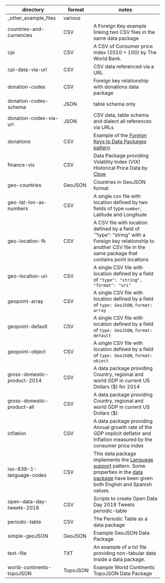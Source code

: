 directory                   | format   | notes
--------------------------- | -------- | -----------------------------------------------------------------------------------------------------------------------------------------------------------------------------------------------------------------------------------
_other_example_files        | various  |
countries-and-currencies    | CSV      | A Foreign Key example linking two CSV files in the same data package
cpi                         | CSV      | A CSV of Consumer price index (2010 = 100) by The World Bank.
cpi-data-via-url            | CSV      | CSV data referenced via a URL
donation-codes              | CSV      | Foreign key relationship with donations data package
donation-codes-schema       | JSON     | table schema only
donation-codes-via-url      | JSON     | CSV data, table schema and dialect all references via URLs
donations                   | CSV      | Example of the [Foreign Keys to Data Packages pattern](http://frictionlessdata.io/specs/patterns/#table-schema:-foreign-keys-to-data-packages)
finance-vix                 | CSV      | Data Package providing Volatility Index (VIX) Historical Price Data by [Cboe](http://www.cboe.com/)
geo-countries               | GeoJSON  | Countries in GeoJSON format
geo-lat-lon-as-numbers      | CSV      | A single csv file with location defined by two fields of type `number`, Latitude and Longitude
geo-location-fk             | CSV      | A CSV file with location defined by a field of `"type": "string" with a Foreign key relationship to another CSV file in the same package that contains point locations
geo-location-uri            | CSV      | A single CSV file with location defined by a field of `"type": "string",` `"format": "uri"`
geopoint-array              | CSV      | A single CSV file with location defined by a field of `type: GeoJSON`, `format: array`
geopoint-default            | CSV      | A single CSV file with location defined by a field of `type: GeoJSON`, `format: default`
geopoint-object             | CSV      | A single CSV file with location defined by a field of `type: GeoJSON`, `format: object`
gross-domestic-product-2014 | CSV      | A data package providing Country, regional and world GDP in current US Dollars ($) for 2014
gross-domestic-product-all  | CSV      | A data package providing Country, regional and world GDP in current US Dollars ($)
inflation                   | CSV      | A data package providing Annual growth rate of the GDP implicit deflator and Inflation measured by the consumer price index
iso-639-1-language-codes    | CSV      | This data package implements the [Language support](https://frictionlessdata.io/specs/patterns/#language-support) pattern. Some properties in the [data package](datapackage.JSON) have been given both English and Spanish values.
open-data-day-tweets-2018   | CSV      | Scripts to create Open Data Day 2018 Tweets periodic-table                                                                                                                                                                          | CSV | simple-GeoJSON | GeoJSON | text-file | txt | world-continents-topoJSON | topoJSON |
periodic-table              | CSV      | The Periodic Table as a data package
simple-geoJSON              | GeoJSON  | Example GeoJSON Data Package
text-file                   | TXT      | An example of a txt file providing non-tabular data inside a data package.
world-continents-topoJSON   | TopoJSON | Example World Continents TopoJSON Data Package
